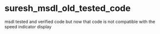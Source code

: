 # suresh_msdl_old_tested_code
msdl tested and verified code but now that code is not compatible with the speed indicator display
